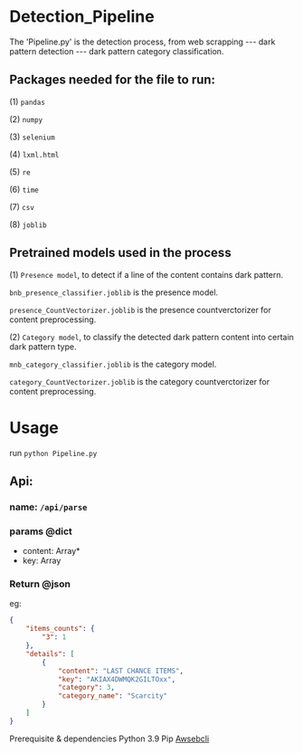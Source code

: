 # Detection_Pipeline

The 'Pipeline.py' is the detection process, from web scrapping --- dark pattern detection --- dark pattern category classification.

## Packages needed for the file to run:

(1) `pandas`

(2) `numpy`

(3) `selenium`

(4) `lxml.html`

(5) `re`

(6) `time`

(7) `csv`

(8) `joblib`

## Pretrained models used in the process

(1) `Presence model`, to detect if a line of the content contains dark pattern.

`bnb_presence_classifier.joblib` is the presence model.

`presence_CountVectorizer.joblib` is the presence countverctorizer for content preprocessing.

(2) `Category model`, to classify the detected dark pattern content into certain dark pattern type.

`mnb_category_classifier.joblib` is the category model.

`category_CountVectorizer.joblib` is the category countverctorizer for content preprocessing.

# Usage
run ``` python Pipeline.py ```

## Api: 
### name: ``` /api/parse ```
### params @dict
* content: Array*
* key: Array
### Return @json
eg:
```json
{
    "items_counts": {
        "3": 1
    },
    "details": [
        {
            "content": "LAST CHANCE ITEMS",
            "key": "AKIAX4DWMQK2GILTOxx",
            "category": 3,
            "category_name": "Scarcity"
        }
    ]
}
```

Prerequisite & dependencies
Python 3.9
Pip
[Awsebcli](https://docs.aws.amazon.com/zh_cn/elasticbeanstalk/latest/dg/eb-cli3-install-windows.html)











